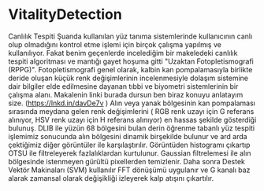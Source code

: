 # VitalityDetection
Canlılık Tespiti
Şuanda kullanılan yüz tanıma sistemlerinde kullanıcının canlı olup olmadığını kontrol etme işlemi için birçok çalışma yapılmış ve kullanılıyor. 
Fakat benim geçenlerde incelediğim bir makeledeki canlılık tespiti algoritması ve mantığı gayet hoşuma gitti "Uzaktan Fotopletismografi (RPPG)". 
Fotopletismografi genel olarak, kalbin kan pompalamasıyla birlikte deride oluşan küçük renk değişimlerinin incelenmesiyle dolaşım sistemine dair bilgiler elde edilmesine dayanan tıbbi ve biyometri sistemlerinin bir çalışma alanı.
Makalenin linki burada dursun ben biraz konuyu anlatayım size. (https://lnkd.in/davDe7v )
Alın veya yanak bölgesinin kan pompalaması sırasında meydana gelen renk değişimlerini ( RGB renk uzayı için G referans alınıyor, HSV renk uzayı için H referans alınıyor) en hassas şekilde gösterdiği bulunuş. 
DLIB ile yüzün 68 bölgesini bulan derin öğrenme tabanlı yüz tespiti işlemimiz sonucunda alın bölgesini dinamik birşekilde bulunur ve ard arda çektiğimiz diğer görüntüler ile karşılaştırılır. 
Görüntüden histogramı çıkartıp OTSU ile filtreleyerek fazlalıklardan kurtulunur. Gaussian filtrelemesi ile alın bölgesinde istenmeyen gürültü pixellerden temizlenir.
Daha sonra Destek Vektör Makinaları (SVM) kullanılır FFT dönüşümü uygulanır ve G kanalı baz alarak zamansal olarak değişikliği izleyerek kalp atışını çıkartılır. 

